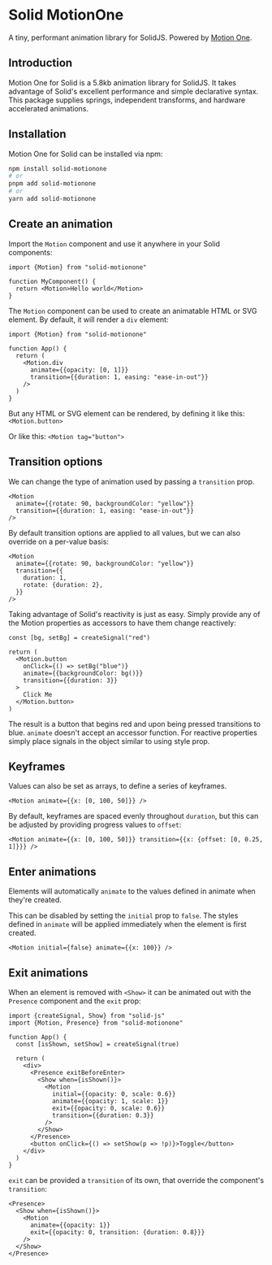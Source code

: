 # Solid MotionOne

A tiny, performant animation library for SolidJS. Powered by [Motion One](https://motion.dev/).

## Introduction

Motion One for Solid is a 5.8kb animation library for SolidJS. It takes advantage of Solid's excellent performance and simple declarative syntax. This package supplies springs, independent transforms, and hardware accelerated animations.

## Installation

Motion One for Solid can be installed via npm:

```bash
npm install solid-motionone
# or
pnpm add solid-motionone
# or
yarn add solid-motionone
```

## Create an animation

Import the `Motion` component and use it anywhere in your Solid components:

```tsx
import {Motion} from "solid-motionone"

function MyComponent() {
  return <Motion>Hello world</Motion>
}
```

The `Motion` component can be used to create an animatable HTML or SVG element. By default, it will render a `div` element:

```tsx
import {Motion} from "solid-motionone"

function App() {
  return (
    <Motion.div
      animate={{opacity: [0, 1]}}
      transition={{duration: 1, easing: "ease-in-out"}}
    />
  )
}
```

But any HTML or SVG element can be rendered, by defining it like this: `<Motion.button>`

Or like this: `<Motion tag="button">`

## Transition options

We can change the type of animation used by passing a `transition` prop.

```tsx
<Motion
  animate={{rotate: 90, backgroundColor: "yellow"}}
  transition={{duration: 1, easing: "ease-in-out"}}
/>
```

By default transition options are applied to all values, but we can also override on a per-value basis:

```tsx
<Motion
  animate={{rotate: 90, backgroundColor: "yellow"}}
  transition={{
    duration: 1,
    rotate: {duration: 2},
  }}
/>
```

Taking advantage of Solid's reactivity is just as easy. Simply provide any of the Motion properties as accessors to have them change reactively:

```tsx
const [bg, setBg] = createSignal("red")

return (
  <Motion.button
    onClick={() => setBg("blue")}
    animate={{backgroundColor: bg()}}
    transition={{duration: 3}}
  >
    Click Me
  </Motion.button>
)
```

The result is a button that begins red and upon being pressed transitions to blue. `animate` doesn't accept an accessor function. For reactive properties simply place signals in the object similar to using style prop.

## Keyframes

Values can also be set as arrays, to define a series of keyframes.

```tsx
<Motion animate={{x: [0, 100, 50]}} />
```

By default, keyframes are spaced evenly throughout `duration`, but this can be adjusted by providing progress values to `offset`:

```tsx
<Motion animate={{x: [0, 100, 50]}} transition={{x: {offset: [0, 0.25, 1]}}} />
```

## Enter animations

Elements will automatically `animate` to the values defined in animate when they're created.

This can be disabled by setting the `initial` prop to `false`. The styles defined in `animate` will be applied immediately when the element is first created.

```tsx
<Motion initial={false} animate={{x: 100}} />
```

## Exit animations

When an element is removed with `<Show>` it can be animated out with the `Presence` component and the `exit` prop:

```tsx
import {createSignal, Show} from "solid-js"
import {Motion, Presence} from "solid-motionone"

function App() {
  const [isShown, setShow] = createSignal(true)

  return (
    <div>
      <Presence exitBeforeEnter>
        <Show when={isShown()}>
          <Motion
            initial={{opacity: 0, scale: 0.6}}
            animate={{opacity: 1, scale: 1}}
            exit={{opacity: 0, scale: 0.6}}
            transition={{duration: 0.3}}
          />
        </Show>
      </Presence>
      <button onClick={() => setShow(p => !p)}>Toggle</button>
    </div>
  )
}
```

`exit` can be provided a `transition` of its own, that override the component's `transition`:

```tsx
<Presence>
  <Show when={isShown()}>
    <Motion
      animate={{opacity: 1}}
      exit={{opacity: 0, transition: {duration: 0.8}}}
    />
  </Show>
</Presence>
```
